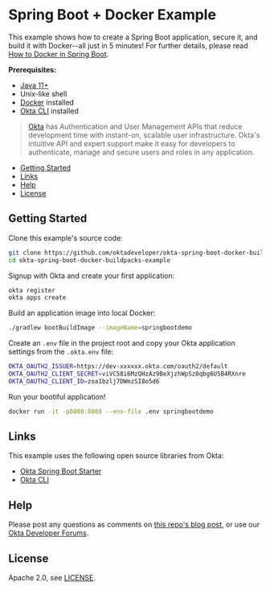 # Spring Boot + Docker Example

This example shows how to create a Spring Boot application, secure it, and build it with Docker--all just in 5 minutes! For further details, please read [How to Docker in Spring Boot][article].

**Prerequisites:**

* [Java 11+][java11]
* Unix-like shell
* [Docker][install-docker] installed
* [Okta CLI][okta-cli] installed

> [Okta](https://developer.okta.com/) has Authentication and User Management APIs that reduce development time with instant-on, scalable user infrastructure. Okta's intuitive API and expert support make it easy for developers to authenticate, manage and secure users and roles in any application.

* [Getting Started](#getting-started)
* [Links](#links)
* [Help](#help)
* [License](#license)

## Getting Started

Clone this example's source code:

```bash
git clone https://github.com/oktadeveloper/okta-spring-boot-docker-buildpacks-example.git
cd okta-spring-boot-docker-buildpacks-example
```

Signup with Okta and create your first application:

```bash
okta register
okta apps create
```

Build an application image into local Docker:

```sh
./gradlew bootBuildImage --imageName=springbootdemo
```

Create an `.env` file in the project root and copy your Okta application settings from the `.okta.env` file:

```sh
OKTA_OAUTH2_ISSUER=https://dev-xxxxxx.okta.com/oauth2/default
OKTA_OAUTH2_CLIENT_SECRET=viVC58i6MzQHzAz9BeXjzhWpSz8qbg6U5B4RXnre
OKTA_OAUTH2_CLIENT_ID=zoa1bzlj7DWmzSI8o5d6
```

Run your bootiful application!

```sh
docker run -it -p8080:8080 --env-file .env springbootdemo 
```
## Links

This example uses the following open source libraries from Okta:

* [Okta Spring Boot Starter](https://github.com/okta/okta-spring-boot)
* [Okta CLI](https://github.com/okta/okta-cli)

## Help

Please post any questions as comments on [this repo's blog post][article], or use our [Okta Developer Forums](https://devforum.okta.com/).

## License
Apache 2.0, see [LICENSE](LICENSE).

[article]: http://developer.okta.com/blog/2020/12/28/spring-boot-docker
[okta-cli]: https://github.com/okta/okta-cli
[install-docker]: https://docs.docker.com/get-docker/
[java11]: https://adoptopenjdk.net/

